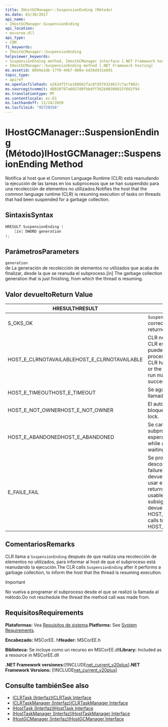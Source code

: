 ```yaml
---
title: IHostGCManager::SuspensionEnding (Método)
ms.date: 03/30/2017
api_name:
- IHostGCManager.SuspensionEnding
api_location:
- mscoree.dll
api_type:
- COM
f1_keywords:
- IHostGCManager::SuspensionEnding
helpviewer_keywords:
- SuspensionEnding method, IHostGCManager interface [.NET Framework hosting]
- IHostGCManager::SuspensionEnding method [.NET Framework hosting]
ms.assetid: 8849a1db-17f0-44b7-880a-bd36d431eb91
topic_type:
- apiref
ms.openlocfilehash: e2624f5fce168662fac8fd5f4324617c7acf802c
ms.sourcegitcommit: d8020797a6657d0fbbdff362b80300815f682f94
ms.translationtype: MT
ms.contentlocale: es-ES
ms.lasthandoff: 11/24/2020
ms.locfileid: "95729556"
---
```

# <a name="ihostgcmanagersuspensionending-method"></a><span data-ttu-id="f6ee9-102">IHostGCManager::SuspensionEnding (Método)</span><span class="sxs-lookup"><span data-stu-id="f6ee9-102">IHostGCManager::SuspensionEnding Method</span></span>

<span data-ttu-id="f6ee9-103">Notifica al host que el Common Language Runtime (CLR) está reanudando la ejecución de las tareas en los subprocesos que se han suspendido para una recolección de elementos no utilizados.</span><span class="sxs-lookup"><span data-stu-id="f6ee9-103">Notifies the host that the common language runtime (CLR) is resuming execution of tasks on threads that had been suspended for a garbage collection.</span></span>  
  
## <a name="syntax"></a><span data-ttu-id="f6ee9-104">Sintaxis</span><span class="sxs-lookup"><span data-stu-id="f6ee9-104">Syntax</span></span>  
  
```cpp  
HRESULT SuspensionEnding (  
    [in] DWORD generation  
);  
```  
  
## <a name="parameters"></a><span data-ttu-id="f6ee9-105">Parámetros</span><span class="sxs-lookup"><span data-stu-id="f6ee9-105">Parameters</span></span>  

 `generation`  
 <span data-ttu-id="f6ee9-106">de La generación de recolección de elementos no utilizados que acaba de finalizar, desde la que se reanuda el subproceso.</span><span class="sxs-lookup"><span data-stu-id="f6ee9-106">[in] The garbage collection generation that is just finishing, from which the thread is resuming.</span></span>  
  
## <a name="return-value"></a><span data-ttu-id="f6ee9-107">Valor devuelto</span><span class="sxs-lookup"><span data-stu-id="f6ee9-107">Return Value</span></span>  
  
|<span data-ttu-id="f6ee9-108">HRESULT</span><span class="sxs-lookup"><span data-stu-id="f6ee9-108">HRESULT</span></span>|<span data-ttu-id="f6ee9-109">Descripción</span><span class="sxs-lookup"><span data-stu-id="f6ee9-109">Description</span></span>|  
|-------------|-----------------|  
|<span data-ttu-id="f6ee9-110">S_OK</span><span class="sxs-lookup"><span data-stu-id="f6ee9-110">S_OK</span></span>|<span data-ttu-id="f6ee9-111">`SuspensionEnding` se devolvió correctamente.</span><span class="sxs-lookup"><span data-stu-id="f6ee9-111">`SuspensionEnding` returned successfully.</span></span>|  
|<span data-ttu-id="f6ee9-112">HOST_E_CLRNOTAVAILABLE</span><span class="sxs-lookup"><span data-stu-id="f6ee9-112">HOST_E_CLRNOTAVAILABLE</span></span>|<span data-ttu-id="f6ee9-113">CLR no se ha cargado en un proceso o CLR está en un estado en el que no puede ejecutar código administrado ni procesar la llamada correctamente.</span><span class="sxs-lookup"><span data-stu-id="f6ee9-113">The CLR has not been loaded into a process, or the CLR is in a state in which it cannot run managed code or process the call successfully.</span></span>|  
|<span data-ttu-id="f6ee9-114">HOST_E_TIMEOUT</span><span class="sxs-lookup"><span data-stu-id="f6ee9-114">HOST_E_TIMEOUT</span></span>|<span data-ttu-id="f6ee9-115">Se agotó el tiempo de espera de la llamada.</span><span class="sxs-lookup"><span data-stu-id="f6ee9-115">The call timed out.</span></span>|  
|<span data-ttu-id="f6ee9-116">HOST_E_NOT_OWNER</span><span class="sxs-lookup"><span data-stu-id="f6ee9-116">HOST_E_NOT_OWNER</span></span>|<span data-ttu-id="f6ee9-117">El autor de la llamada no posee el bloqueo.</span><span class="sxs-lookup"><span data-stu-id="f6ee9-117">The caller does not own the lock.</span></span>|  
|<span data-ttu-id="f6ee9-118">HOST_E_ABANDONED</span><span class="sxs-lookup"><span data-stu-id="f6ee9-118">HOST_E_ABANDONED</span></span>|<span data-ttu-id="f6ee9-119">Se canceló un evento mientras un subproceso o fibra bloqueados estaba esperando en él.</span><span class="sxs-lookup"><span data-stu-id="f6ee9-119">An event was canceled while a blocked thread or fiber was waiting on it.</span></span>|  
|<span data-ttu-id="f6ee9-120">E_FAIL</span><span class="sxs-lookup"><span data-stu-id="f6ee9-120">E_FAIL</span></span>|<span data-ttu-id="f6ee9-121">Se produjo un error grave desconocido.</span><span class="sxs-lookup"><span data-stu-id="f6ee9-121">An unknown catastrophic failure occurred.</span></span> <span data-ttu-id="f6ee9-122">Cuando un método devuelve E_FAIL, CLR ya no se puede usar en el proceso.</span><span class="sxs-lookup"><span data-stu-id="f6ee9-122">When a method returns E_FAIL, the CLR is no longer usable within the process.</span></span> <span data-ttu-id="f6ee9-123">Las llamadas subsiguientes a métodos de hospedaje devuelven HOST_E_CLRNOTAVAILABLE.</span><span class="sxs-lookup"><span data-stu-id="f6ee9-123">Subsequent calls to hosting methods return HOST_E_CLRNOTAVAILABLE.</span></span>|  
  
## <a name="remarks"></a><span data-ttu-id="f6ee9-124">Comentarios</span><span class="sxs-lookup"><span data-stu-id="f6ee9-124">Remarks</span></span>  

 <span data-ttu-id="f6ee9-125">CLR llama a `SuspensionEnding` después de que realiza una recolección de elementos no utilizados, para informar al host de que el subproceso está reanudando la ejecución.</span><span class="sxs-lookup"><span data-stu-id="f6ee9-125">The CLR calls `SuspensionEnding` after it performs a garbage collection, to inform the host that the thread is resuming execution.</span></span>  
  
> [!IMPORTANT]
> <span data-ttu-id="f6ee9-126">No vuelva a programar el subproceso desde el que se realizó la llamada al método.</span><span class="sxs-lookup"><span data-stu-id="f6ee9-126">Do not reschedule the thread the method call was made from.</span></span>  
  
## <a name="requirements"></a><span data-ttu-id="f6ee9-127">Requisitos</span><span class="sxs-lookup"><span data-stu-id="f6ee9-127">Requirements</span></span>  

 <span data-ttu-id="f6ee9-128">**Plataformas:** Vea [Requisitos de sistema](../../get-started/system-requirements.md).</span><span class="sxs-lookup"><span data-stu-id="f6ee9-128">**Platforms:** See [System Requirements](../../get-started/system-requirements.md).</span></span>  
  
 <span data-ttu-id="f6ee9-129">**Encabezado:** MSCorEE. h</span><span class="sxs-lookup"><span data-stu-id="f6ee9-129">**Header:** MSCorEE.h</span></span>  
  
 <span data-ttu-id="f6ee9-130">**Biblioteca:** Se incluye como un recurso en MSCorEE.dll</span><span class="sxs-lookup"><span data-stu-id="f6ee9-130">**Library:** Included as a resource in MSCorEE.dll</span></span>  
  
 <span data-ttu-id="f6ee9-131">**.NET Framework versiones:**[!INCLUDE[net_current_v20plus](../../../../includes/net-current-v20plus-md.md)]</span><span class="sxs-lookup"><span data-stu-id="f6ee9-131">**.NET Framework Versions:** [!INCLUDE[net_current_v20plus](../../../../includes/net-current-v20plus-md.md)]</span></span>  
  
## <a name="see-also"></a><span data-ttu-id="f6ee9-132">Consulte también</span><span class="sxs-lookup"><span data-stu-id="f6ee9-132">See also</span></span>

- [<span data-ttu-id="f6ee9-133">ICLRTask (Interfaz)</span><span class="sxs-lookup"><span data-stu-id="f6ee9-133">ICLRTask Interface</span></span>](iclrtask-interface.md)
- [<span data-ttu-id="f6ee9-134">ICLRTaskManager (Interfaz)</span><span class="sxs-lookup"><span data-stu-id="f6ee9-134">ICLRTaskManager Interface</span></span>](iclrtaskmanager-interface.md)
- [<span data-ttu-id="f6ee9-135">IHostTask (Interfaz)</span><span class="sxs-lookup"><span data-stu-id="f6ee9-135">IHostTask Interface</span></span>](ihosttask-interface.md)
- [<span data-ttu-id="f6ee9-136">IHostTaskManager (Interfaz)</span><span class="sxs-lookup"><span data-stu-id="f6ee9-136">IHostTaskManager Interface</span></span>](ihosttaskmanager-interface.md)
- [<span data-ttu-id="f6ee9-137">IHostGCManager (Interfaz)</span><span class="sxs-lookup"><span data-stu-id="f6ee9-137">IHostGCManager Interface</span></span>](ihostgcmanager-interface.md)
